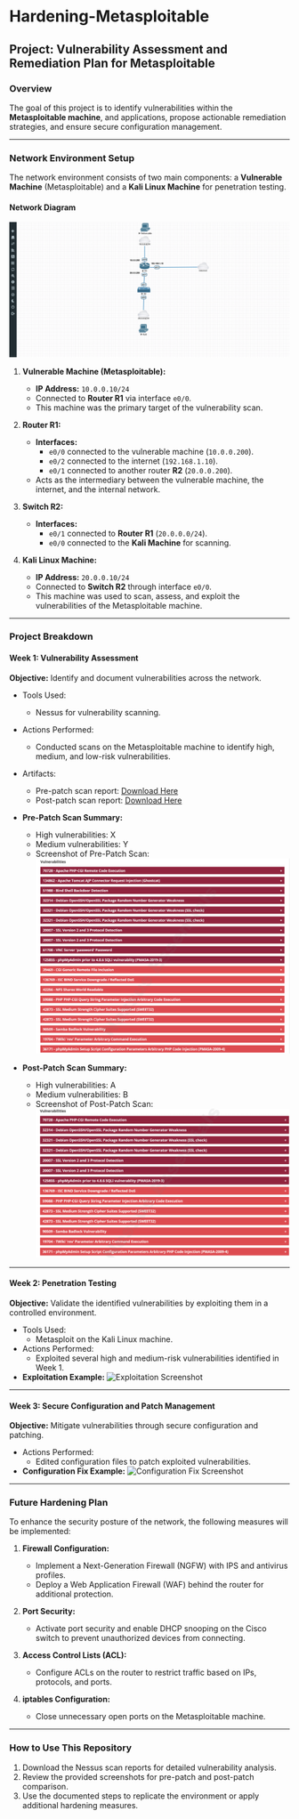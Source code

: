 # Hardening-Metasploitable

## Project: Vulnerability Assessment and Remediation Plan for Metasploitable

### Overview
The goal of this project is to identify vulnerabilities within the **Metasploitable machine**, and applications, propose actionable remediation strategies, and ensure secure configuration management.

---

### Network Environment Setup

The network environment consists of two main components: a **Vulnerable Machine** (Metasploitable) and a **Kali Linux Machine** for penetration testing.

#### Network Diagram
![Network Environment Setup](images/network_diagram.png)

1. **Vulnerable Machine (Metasploitable):**
   - **IP Address:** `10.0.0.10/24`
   - Connected to **Router R1** via interface `e0/0`.
   - This machine was the primary target of the vulnerability scan.

2. **Router R1:**
   - **Interfaces:**
     - `e0/0` connected to the vulnerable machine (`10.0.0.200`).
     - `e0/2` connected to the internet (`192.168.1.10`).
     - `e0/1` connected to another router **R2** (`20.0.0.200`).
   - Acts as the intermediary between the vulnerable machine, the internet, and the internal network.

3. **Switch R2:**
   - **Interfaces:**
     - `e0/1` connected to **Router R1** (`20.0.0.0/24`).
     - `e0/0` connected to the **Kali Machine** for scanning.

4. **Kali Linux Machine:**
   - **IP Address:** `20.0.0.10/24`
   - Connected to **Switch R2** through interface `e0/0`.
   - This machine was used to scan, assess, and exploit the vulnerabilities of the Metasploitable machine.

---

### Project Breakdown

#### **Week 1: Vulnerability Assessment**
**Objective:** Identify and document vulnerabilities across the network.

- Tools Used: 
  - Nessus for vulnerability scanning.
- Actions Performed:
  - Conducted scans on the Metasploitable machine to identify high, medium, and low-risk vulnerabilities.
- Artifacts:
  - Pre-patch scan report: [Download Here](reports/nessus_pre_patch.html)
  - Post-patch scan report: [Download Here](reports/nessus_post_patch.html)
- **Pre-Patch Scan Summary:**
  - High vulnerabilities: X
  - Medium vulnerabilities: Y
  - Screenshot of Pre-Patch Scan:
    ![Pre-Patch Nessus Screenshot](images/pre_patch_scan.png)
  
- **Post-Patch Scan Summary:**
  - High vulnerabilities: A
  - Medium vulnerabilities: B
  - Screenshot of Post-Patch Scan:
    ![Post-Patch Nessus Screenshot](images/post_patch_scan.png)

---

#### **Week 2: Penetration Testing**
**Objective:** Validate the identified vulnerabilities by exploiting them in a controlled environment.

- Tools Used:
  - Metasploit on the Kali Linux machine.
- Actions Performed:
  - Exploited several high and medium-risk vulnerabilities identified in Week 1.
- **Exploitation Example:**
  ![Exploitation Screenshot](images/exploitation_example.png)

---

#### **Week 3: Secure Configuration and Patch Management**
**Objective:** Mitigate vulnerabilities through secure configuration and patching.

- Actions Performed:
  - Edited configuration files to patch exploited vulnerabilities.
- **Configuration Fix Example:**
  ![Configuration Fix Screenshot](images/config_fix.png)

---

### Future Hardening Plan
To enhance the security posture of the network, the following measures will be implemented:

1. **Firewall Configuration:**
   - Implement a Next-Generation Firewall (NGFW) with IPS and antivirus profiles.
   - Deploy a Web Application Firewall (WAF) behind the router for additional protection.

2. **Port Security:**
   - Activate port security and enable DHCP snooping on the Cisco switch to prevent unauthorized devices from connecting.

3. **Access Control Lists (ACL):**
   - Configure ACLs on the router to restrict traffic based on IPs, protocols, and ports.

4. **iptables Configuration:**
   - Close unnecessary open ports on the Metasploitable machine.

---

### How to Use This Repository
1. Download the Nessus scan reports for detailed vulnerability analysis.
2. Review the provided screenshots for pre-patch and post-patch comparison.
3. Use the documented steps to replicate the environment or apply additional hardening measures.

   
